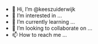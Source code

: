 - 👋 Hi, I’m @keeszuiderwijk
- 👀 I’m interested in ...
- 🌱 I’m currently learning ...
- 💞️ I’m looking to collaborate on ...
- 📫 How to reach me ...
